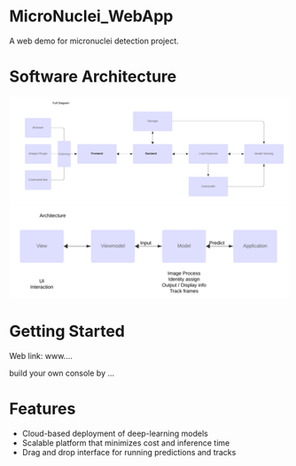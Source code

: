 # MicroNuclei_WebApp

A web demo for micronuclei detection project.

# Software Architecture
![Project Diagram](./docs/diagram.png)
![Project Architecture](./docs/architect.png)

# Getting Started
Web link: www....

build your own console by ...

# Features
- Cloud-based deployment of deep-learning models
- Scalable platform that minimizes cost and inference time
- Drag and drop interface for running predictions and tracks